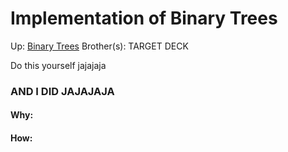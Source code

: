 # Implementation of Binary Trees

Up: [Binary Trees](binary_trees)
Brother(s):
TARGET DECK

Do this yourself jajajaja

### AND I DID JAJAJAJA



































#### Why:
#### How:









